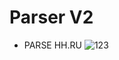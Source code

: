 # Parser V2

- PARSE HH.RU
![123](https://user-images.githubusercontent.com/48244659/111970647-10b53680-8b2e-11eb-9ac1-b9f631046e2e.gif)
